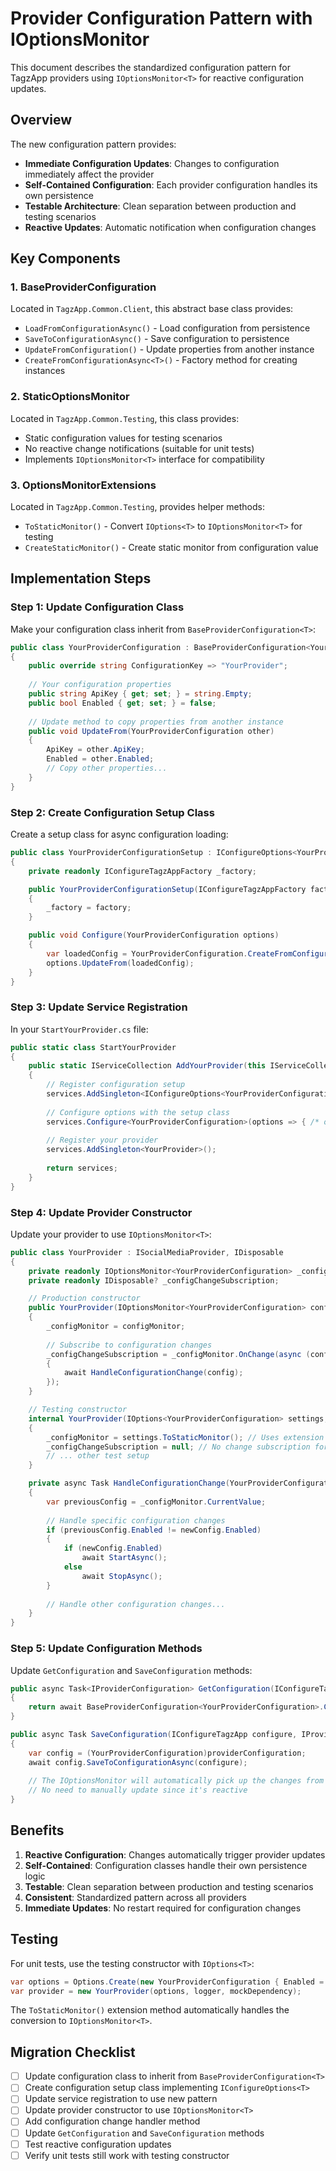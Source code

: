 # Provider Configuration Pattern with IOptionsMonitor

This document describes the standardized configuration pattern for TagzApp providers using `IOptionsMonitor<T>` for reactive configuration updates.

## Overview

The new configuration pattern provides:
- **Immediate Configuration Updates**: Changes to configuration immediately affect the provider
- **Self-Contained Configuration**: Each provider configuration handles its own persistence
- **Testable Architecture**: Clean separation between production and testing scenarios
- **Reactive Updates**: Automatic notification when configuration changes

## Key Components

### 1. BaseProviderConfiguration<T>
Located in `TagzApp.Common.Client`, this abstract base class provides:
- `LoadFromConfigurationAsync()` - Load configuration from persistence
- `SaveToConfigurationAsync()` - Save configuration to persistence  
- `UpdateFromConfiguration()` - Update properties from another instance
- `CreateFromConfigurationAsync<T>()` - Factory method for creating instances

### 2. StaticOptionsMonitor<T>
Located in `TagzApp.Common.Testing`, this class provides:
- Static configuration values for testing scenarios
- No reactive change notifications (suitable for unit tests)
- Implements `IOptionsMonitor<T>` interface for compatibility

### 3. OptionsMonitorExtensions
Located in `TagzApp.Common.Testing`, provides helper methods:
- `ToStaticMonitor()` - Convert `IOptions<T>` to `IOptionsMonitor<T>` for testing
- `CreateStaticMonitor()` - Create static monitor from configuration value

## Implementation Steps

### Step 1: Update Configuration Class

Make your configuration class inherit from `BaseProviderConfiguration<T>`:

```csharp
public class YourProviderConfiguration : BaseProviderConfiguration<YourProviderConfiguration>
{
    public override string ConfigurationKey => "YourProvider";
    
    // Your configuration properties
    public string ApiKey { get; set; } = string.Empty;
    public bool Enabled { get; set; } = false;
    
    // Update method to copy properties from another instance
    public void UpdateFrom(YourProviderConfiguration other)
    {
        ApiKey = other.ApiKey;
        Enabled = other.Enabled;
        // Copy other properties...
    }
}
```

### Step 2: Create Configuration Setup Class

Create a setup class for async configuration loading:

```csharp
public class YourProviderConfigurationSetup : IConfigureOptions<YourProviderConfiguration>
{
    private readonly IConfigureTagzAppFactory _factory;

    public YourProviderConfigurationSetup(IConfigureTagzAppFactory factory)
    {
        _factory = factory;
    }

    public void Configure(YourProviderConfiguration options)
    {
        var loadedConfig = YourProviderConfiguration.CreateFromConfigurationAsync<YourProviderConfiguration>(_factory).Result;
        options.UpdateFrom(loadedConfig);
    }
}
```

### Step 3: Update Service Registration

In your `StartYourProvider.cs` file:

```csharp
public static class StartYourProvider
{
    public static IServiceCollection AddYourProvider(this IServiceCollection services)
    {
        // Register configuration setup
        services.AddSingleton<IConfigureOptions<YourProviderConfiguration>, YourProviderConfigurationSetup>();
        
        // Configure options with the setup class
        services.Configure<YourProviderConfiguration>(options => { /* options configured by setup class */ });
        
        // Register your provider
        services.AddSingleton<YourProvider>();
        
        return services;
    }
}
```

### Step 4: Update Provider Constructor

Update your provider to use `IOptionsMonitor<T>`:

```csharp
public class YourProvider : ISocialMediaProvider, IDisposable
{
    private readonly IOptionsMonitor<YourProviderConfiguration> _configMonitor;
    private readonly IDisposable? _configChangeSubscription;

    // Production constructor
    public YourProvider(IOptionsMonitor<YourProviderConfiguration> configMonitor, ...)
    {
        _configMonitor = configMonitor;
        
        // Subscribe to configuration changes
        _configChangeSubscription = _configMonitor.OnChange(async (config, name) =>
        {
            await HandleConfigurationChange(config);
        });
    }

    // Testing constructor
    internal YourProvider(IOptions<YourProviderConfiguration> settings, ...)
    {
        _configMonitor = settings.ToStaticMonitor(); // Uses extension method
        _configChangeSubscription = null; // No change subscription for testing
        // ... other test setup
    }

    private async Task HandleConfigurationChange(YourProviderConfiguration newConfig)
    {
        var previousConfig = _configMonitor.CurrentValue;
        
        // Handle specific configuration changes
        if (previousConfig.Enabled != newConfig.Enabled)
        {
            if (newConfig.Enabled)
                await StartAsync();
            else
                await StopAsync();
        }
        
        // Handle other configuration changes...
    }
}
```

### Step 5: Update Configuration Methods

Update `GetConfiguration` and `SaveConfiguration` methods:

```csharp
public async Task<IProviderConfiguration> GetConfiguration(IConfigureTagzApp configure)
{
    return await BaseProviderConfiguration<YourProviderConfiguration>.CreateFromConfigurationAsync<YourProviderConfiguration>(configure);
}

public async Task SaveConfiguration(IConfigureTagzApp configure, IProviderConfiguration providerConfiguration)
{
    var config = (YourProviderConfiguration)providerConfiguration;
    await config.SaveToConfigurationAsync(configure);
    
    // The IOptionsMonitor will automatically pick up the changes from the saved configuration
    // No need to manually update since it's reactive
}
```

## Benefits

1. **Reactive Configuration**: Changes automatically trigger provider updates
2. **Self-Contained**: Configuration classes handle their own persistence logic
3. **Testable**: Clean separation between production and testing scenarios
4. **Consistent**: Standardized pattern across all providers
5. **Immediate Updates**: No restart required for configuration changes

## Testing

For unit tests, use the testing constructor with `IOptions<T>`:

```csharp
var options = Options.Create(new YourProviderConfiguration { Enabled = true });
var provider = new YourProvider(options, logger, mockDependency);
```

The `ToStaticMonitor()` extension method automatically handles the conversion to `IOptionsMonitor<T>`.

## Migration Checklist

- [ ] Update configuration class to inherit from `BaseProviderConfiguration<T>`
- [ ] Create configuration setup class implementing `IConfigureOptions<T>`
- [ ] Update service registration to use new pattern
- [ ] Update provider constructor to use `IOptionsMonitor<T>`
- [ ] Add configuration change handler method
- [ ] Update `GetConfiguration` and `SaveConfiguration` methods
- [ ] Test reactive configuration updates
- [ ] Verify unit tests still work with testing constructor
